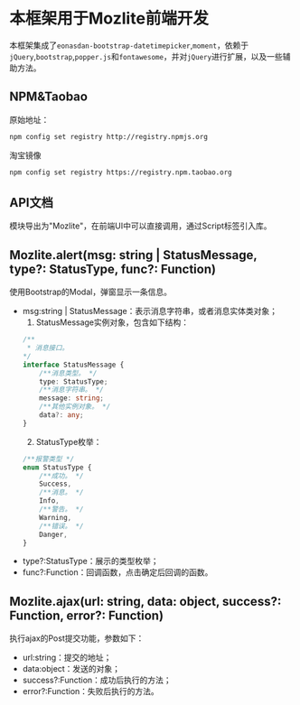 # 本框架用于Mozlite前端开发

本框架集成了`eonasdan-bootstrap-datetimepicker`,`moment`，依赖于`jQuery`,`bootstrap`,`popper.js`和`fontawesome`，并对`jQuery`进行扩展，以及一些辅助方法。

## NPM&Taobao

原始地址：

```bash
npm config set registry http://registry.npmjs.org
```

淘宝镜像

```bash
npm config set registry https://registry.npm.taobao.org
```

## API文档

模块导出为"Mozlite"，在前端UI中可以直接调用，通过Script标签引入库。

<link href="~/css/mozlite.min.css" type="text/">
<script type="text/javascript" src="~/js/jQuery.min.js"></script>
<script type="text/javascript" src="~/js/popper.min.js"></script>
<script type="text/javascript" src="~/js/bootstrap.min.js"></script>
<script type="text/javascript" src="~/js/mozlite.min.js"></script>

## Mozlite.alert(msg: string | StatusMessage, type?: StatusType, func?: Function)

使用Bootstrap的Modal，弹窗显示一条信息。

* msg:string | StatusMessage：表示消息字符串，或者消息实体类对象；
    1. StatusMessage实例对象，包含如下结构：
    ```typescript
    /** 
     * 消息接口。
    */
    interface StatusMessage {
        /**消息类型。 */
        type: StatusType;
        /**消息字符串。 */
        message: string;
        /**其他实例对象。 */
        data?: any;
    }
    ```
    2. StatusType枚举：
    ```typescript
    /**报警类型 */
    enum StatusType {
        /**成功。 */
        Success,
        /**消息。 */
        Info,
        /**警告。 */
        Warning,
        /**错误。 */
        Danger,
    }
    ```
* type?:StatusType：展示的类型枚举；
* func?:Function：回调函数，点击确定后回调的函数。

## Mozlite.ajax(url: string, data: object, success?: Function, error?: Function)

执行ajax的Post提交功能，参数如下：

* url:string：提交的地址；
* data:object：发送的对象；
* success?:Function：成功后执行的方法；
* error?:Function：失败后执行的方法。
